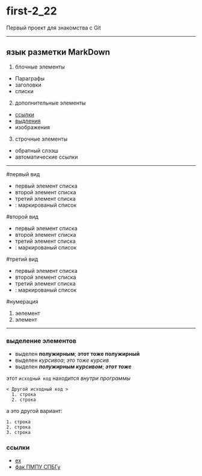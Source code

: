 # first-2_22
Первый проект для знакомства с Git
***
## язык разметки MarkDown

1. блочные элементы
+ Параграфы
+ заголовки
+ списки


2. дополнительные элементы
+ [ссылки](#Links)
+ [выдления](#em)
+ изображения


3. строчные элементы
+ обратный слээш
+ автоматические ссылки
***
#первый вид
* первый элемент списка
* второй элемент списка
* третий элемент списка
* : маркированый список

#второй вид
- первый элемент списка
- второй элемент списка
- третий элемент списка
- : маркированый список

#третий вид
+ первый элемент списка
+ второй элемент списка
+ третий элемент списка
+ : маркированый список

#нумерация
1. эелемент
2. элемент
***
### <a name="em"></a> выделение элементов
* выделен **полужирным**; __этот тоже полужирный__
* выделен *курсивоа*; _это тоже курсив_
* выделен ***полужирным курсивом***; ___этот тоже___

этот `исходный код` находится *внутри программы*

    < Другой исходный код >
      1. строка
      2. строка
      
      
      
а это другой вариант:

```
1. строка
2. строка
3. строка
```

### <a name="Links"></a> ссылки
* [ex](http://example.com)
* [фак ПМПУ СПБГу](https://apmath.spbu.ru/)
